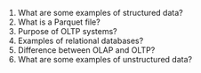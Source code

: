 1. What are some examples of structured data?  
2. What is a Parquet file?  
3. Purpose of OLTP systems?  
4. Examples of relational databases?  
5. Difference between OLAP and OLTP?  
6. What are some examples of unstructured data?
